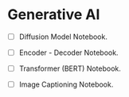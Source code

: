 # Generative AI 

 - [ ] Diffusion Model Notebook.
 - [ ] Encoder - Decoder Notebook.
 - [ ] Transformer (BERT) Notebook. 
 - [ ] Image Captioning Notebook. 

